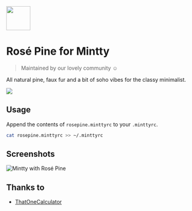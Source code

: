 <img src="https://github.com/rose-pine/rose-pine-theme/raw/main/assets/icon.png" width="64" />

# Rosé Pine for Mintty

> Maintained by our lovely community ☺️

All natural pine, faux fur and a bit of soho vibes for the classy minimalist.

[![](https://img.shields.io/badge/Rosé%20Pine%20Theme-191724)](https://github.com/rose-pine/rose-pine-theme)

## Usage

Append the contents of `rosepine.minttyrc` to your `.minttyrc`.

```sh
cat rosepine.minttyrc >> ~/.minttyrc
```

## Screenshots

![Mintty with Rosé Pine](https://cdn.discordapp.com/attachments/767172954395639811/776239764290535424/unknown.png)

## Thanks to 

- [ThatOneCalculator](https://github.com/thatonecalculator)
